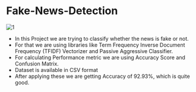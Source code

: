 # Fake-News-Detection

![1](https://user-images.githubusercontent.com/88283732/190113760-b966ed8d-2348-4ac3-96b4-90fabc38e246.jpeg)

- In this Project we are trying to classify whether the news is fake or not.
- For that we are using libraries like Term Frequency Inverse Document Frequency (TFIDF) Vectorizer and Passive Aggressive Classifier.
- For calculating Performance metric we are using Accuracy Score and Confusion Matrix.
- Dataset is available in CSV format
- After applying these we are getting Accuracy of 92.93%, which is quite good.
